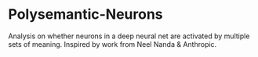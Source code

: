 # Polysemantic-Neurons
Analysis on whether neurons in a deep neural net are activated by multiple sets of meaning. Inspired by work from Neel Nanda &amp; Anthropic.
